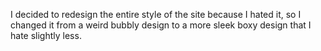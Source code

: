 I decided to redesign the entire style of the site because I hated it, so I changed it from a weird bubbly design to a more sleek boxy design that I hate slightly less. 